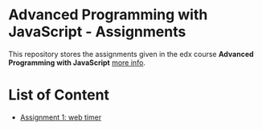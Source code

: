 # Advanced Programming with JavaScript - Assignments

This repository stores the assignments given in the edx course __Advanced Programming with JavaScript__ [more info](https://courses.edx.org/courses/course-v1:Microsoft+DEV234x+1T2018/).

# List of Content

-   [Assignment 1: web timer](./assignment1)


